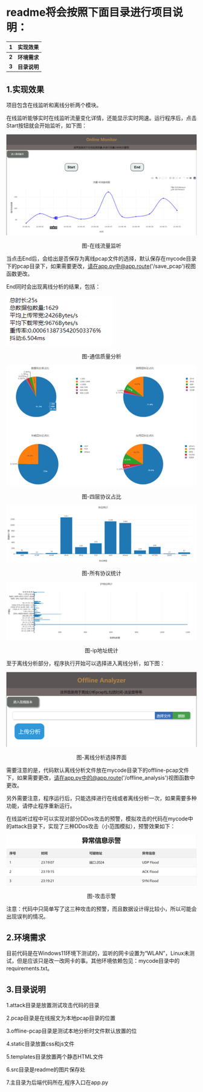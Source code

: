 # readme将会按照下面目录进行项目说明：

| 1     | 实现效果     |
| ----- | :----------- |
| **2** | **环境需求** |
| **3** | **目录说明** |

## 1.实现效果

项目包含在线监听和离线分析两个模块。

在线监听能够实时在线监听流量变化详情，还能显示实时网速。运行程序后，点击Start按钮就会开始监听，如下图：

![image-20240518144713223](./src/online-monitor.png)

<center>
    图-在线流量监听
</center>

当点击End后，会给出是否保存为离线pcap文件的选择，默认保存在mycode目录下的pcap目录下，如果需要更改，请在app.py中@app.route('/save_pcap')视图函数更改。

End同时会出现离线分析的结果，包括：

![](./src/commuication-quality.png)

<center>图-通信质量分析</center>

![image-20240518145643727](./src/protocol-proportion.png)

<center>
    图-四层协议占比
</center>

![image-20240518145809400](./src/all-protocols.png)

<center>
    图-所有协议统计
</center>

![image-20240518145906998](./src/ipaddr-count.png)

<center>
    图-ip地址统计
</center>

至于离线分析部分，程序执行开始可以选择进入离线分析，如下图：

![image-20240518150144198](./src/offline-analysis.png)

<center>
    图-离线分析选择界面
</center>

需要注意的是，代码默认离线分析文件放在mycode目录下的offline-pcap文件下，如果需要更改，请在app.py中的@app.route('/offline_analysis')视图函数中更改。

另外需要注意，程序运行后，只能选择进行在线或者离线分析一次，如果需要多种功能，请停止程序重新运行。

在线监听过程中可以实现对部分DDos攻击的预警，模拟攻击的代码在mycode中的attack目录下，实现了三种DDos攻击（小范围模拟），预警效果如下：

![image-20240518151234199](./src/attack-detect.png)

<center>
    图-攻击示警
</center>

注意：代码中只简单写了这三种攻击的预警，而且数据设计得比较小，所以可能会出现误判的情况。

## 2.环境需求

目前代码是在Windows11环境下测试的，监听的网卡设置为“WLAN”，Linux未测试，但是应该只是改一改网卡的事。其他环境依赖包见：mycode目录中的requirements.txt。

## 3.目录说明

1.attack目录是放置测试攻击代码的目录

2.pcap目录是在线报文为本地pcap目录的位置

3.offline-pcap目录是测试本地分析时文件默认放置的位

4.static目录放置css和js文件

5.templates目录放置两个静态HTML文件

6.src目录是readme的图片保存处

7.主目录为后端代码所在,程序入口在app.py